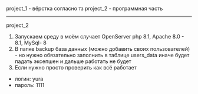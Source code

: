 project_1 - вёрстка согласно тз
project_2 - программная часть

---

project_2

1. Запускаем среду в моём случает OpenServer php 8.1, Apache 8.0 - 8.1, MySql- 8
2. В папке backup база данных (можно добавить своих пользователей) - но нужно обязательно заполнить в таблице users_data иначе будет падать эксепшен и дальше работать не будет
3. Если нужно просто проверить как всё работает

- логин: yura
- пароль: 1111

